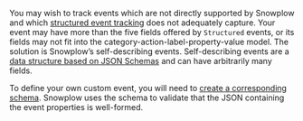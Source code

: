 You may wish to track events which are not directly supported by Snowplow and which [structured event tracking](/docs/sources/trackers/snowplow-tracker-protocol/custom-events/structured-events/index.md) does not adequately capture. Your event may have more than the five fields offered by `Structured` events, or its fields may not fit into the category-action-label-property-value model. The solution is Snowplow’s self-describing events. Self-describing events are a [data structure based on JSON Schemas](/docs/fundamentals/schemas/index.md) and can have arbitrarily many fields.

To define your own custom event, you will need to [create a corresponding schema](/docs/data-product-studio/data-structures/manage/index.md). Snowplow uses the schema to validate that the JSON containing the event properties is well-formed.
